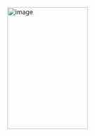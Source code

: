 <img width="183" height="275" alt="image" src="https://github.com/user-attachments/assets/c1055655-91c7-4c48-9d29-26ed48bf92e4" />
